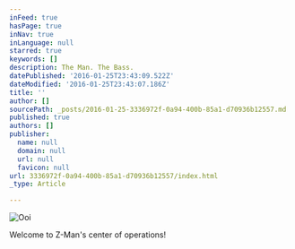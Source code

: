 ```yaml
---
inFeed: true
hasPage: true
inNav: true
inLanguage: null
starred: true
keywords: []
description: The Man. The Bass.
datePublished: '2016-01-25T23:43:09.522Z'
dateModified: '2016-01-25T23:43:07.186Z'
title: ''
author: []
sourcePath: _posts/2016-01-25-3336972f-0a94-400b-85a1-d70936b12557.md
published: true
authors: []
publisher:
  name: null
  domain: null
  url: null
  favicon: null
url: 3336972f-0a94-400b-85a1-d70936b12557/index.html
_type: Article

---
```

![Ooi](https://s3-us-west-2.amazonaws.com/the-grid-img/p/d010f68115b51dcdf0c0014376f950f22fd3fd68.jpg)

Welcome to Z-Man's center of operations!